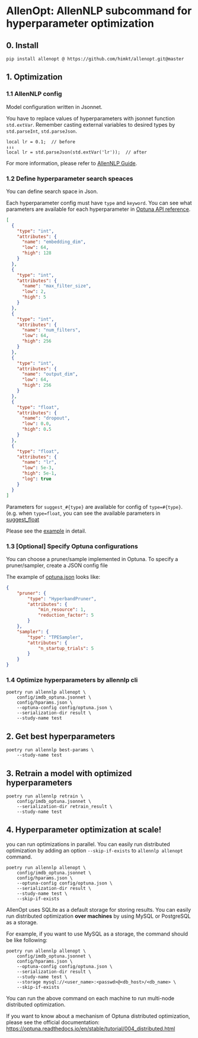 # AllenOpt: AllenNLP subcommand for hyperparameter optimization


## 0. Install

```
pip install allenopt @ https://github.com/himkt/allenopt.git@master
```


## 1. Optimization


### 1.1 AllenNLP config

Model configuration written in Jsonnet.

You have to replace values of hyperparameters with jsonnet function `std.extVar`.
Remember casting external variables to desired types by `std.parseInt`, `std.parseJson`.

```jsonnet
local lr = 0.1;  // before
↓↓↓
local lr = std.parseJson(std.extVar('lr'));  // after
```

For more information, please refer to [AllenNLP Guide](https://guide.allennlp.org/hyperparameter-optimization).


### 1.2 Define hyperparameter search speaces

You can define search space in Json.

Each hyperparameter config must have `type` and `keyword`.
You can see what parameters are available for each hyperparameter in
[Optuna API reference](https://optuna.readthedocs.io/en/stable/reference/generated/optuna.trial.Trial.html#optuna.trial.Trial).

```json
[
  {
    "type": "int",
    "attributes": {
      "name": "embedding_dim",
      "low": 64,
      "high": 128
    }
  },
  {
    "type": "int",
    "attributes": {
      "name": "max_filter_size",
      "low": 2,
      "high": 5
    }
  },
  {
    "type": "int",
    "attributes": {
      "name": "num_filters",
      "low": 64,
      "high": 256
    }
  },
  {
    "type": "int",
    "attributes": {
      "name": "output_dim",
      "low": 64,
      "high": 256
    }
  },
  {
    "type": "float",
    "attributes": {
      "name": "dropout",
      "low": 0.0,
      "high": 0.5
    }
  },
  {
    "type": "float",
    "attributes": {
      "name": "lr",
      "low": 5e-3,
      "high": 5e-1,
      "log": true
    }
  }
]
```

Parameters for `suggest_#{type}` are available for config of `type=#{type}`. (e.g. when `type=float`,
you can see the available parameters in [suggest\_float](https://optuna.readthedocs.io/en/stable/reference/generated/optuna.trial.Trial.html#optuna.trial.Trial.suggest_float)

Please see the [example](./config/hparams.json) in detail.


### 1.3 [Optional] Specify Optuna configurations

You can choose a pruner/sample implemented in Optuna.
To specify a pruner/sampler, create a JSON config file

The example of [optuna.json](./config/optuna.json) looks like:

```json
{
    "pruner": {
        "type": "HyperbandPruner",
        "attributes": {
            "min_resource": 1,
            "reduction_factor": 5
        }
    },
    "sampler": {
        "type": "TPESampler",
        "attributes": {
            "n_startup_trials": 5
        }
    }
}
```


### 1.4 Optimize hyperparameters by allennlp cli


```shell
poetry run allennlp allenopt \
    config/imdb_optuna.jsonnet \
    config/hparams.json \
    --optuna-config config/optuna.json \
    --serialization-dir result \
    --study-name test
```


## 2. Get best hyperparameters

```shell
poetry run allennlp best-params \
    --study-name test
```


## 3. Retrain a model with optimized hyperparameters

```shell
poetry run allennlp retrain \
    config/imdb_optuna.jsonnet \
    --serialization-dir retrain_result \
    --study-name test
```


## 4. Hyperparameter optimization at scale!

you can run optimizations in parallel.
You can easily run distributed optimization by adding an option
`--skip-if-exists` to `allennlp allenopt` command.

```
poetry run allennlp allenopt \
    config/imdb_optuna.jsonnet \
    config/hparams.json \
    --optuna-config config/optuna.json \
    --serialization-dir result \
    --study-name test \
    --skip-if-exists
```

AllenOpt uses SQLite as a default storage for storing results.
You can easily run distributed optimization **over machines**
by using MySQL or PostgreSQL as a storage.

For example, if you want to use MySQL as a storage,
the command should be like following:

```
poetry run allennlp allenopt \
    config/imdb_optuna.jsonnet \
    config/hparams.json \
    --optuna-config config/optuna.json \
    --serialization-dir result \
    --study-name test \
    --storage mysql://<user_name>:<passwd>@<db_host>/<db_name> \
    --skip-if-exists
```

You can run the above command on each machine to
run multi-node distributed optimization.

If you want to know about a mechanism of Optuna distributed optimization,
please see the official documentation:
https://optuna.readthedocs.io/en/stable/tutorial/004_distributed.html
